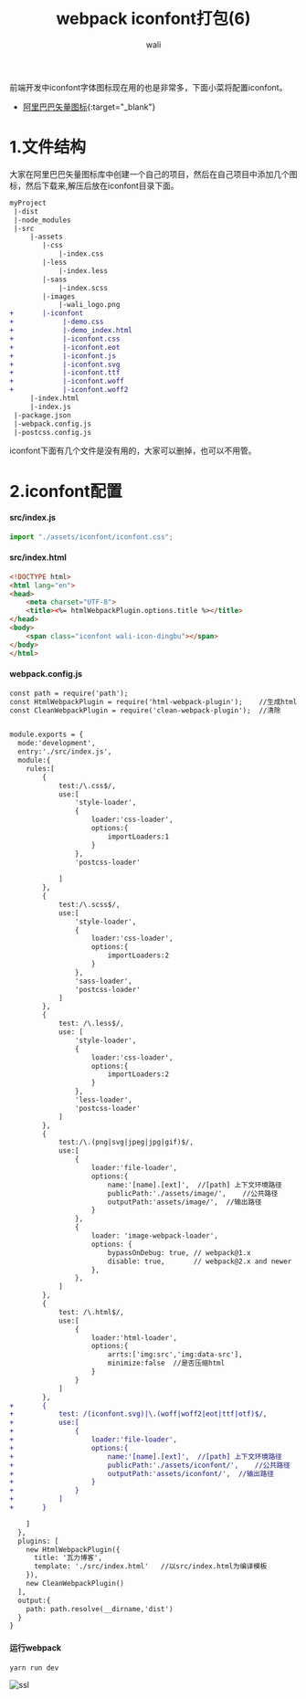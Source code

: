 ﻿---
layout: post
title: webpack iconfont打包(6)
tagline: webpack教程
category: webpack      #分类
author: wali    #作者
tag: webpack     #标签
ghurl: https://github.com/walidream/webpackBase     #github url
ghurl_zip: https://github.com/walidream/webpackBase/archive/master.zip #github zip下载
comments: true
post_nav: ["1.文件结构","2.iconfont配置"]
group_tag: webpack4.x 教程
---

前端开发中iconfont字体图标现在用的也是非常多，下面小菜将配置iconfont。

- [阿里巴巴矢量图标](https://www.iconfont.cn/ "https://www.iconfont.cn/"){:target="_blank"}

# 1.文件结构

大家在阿里巴巴矢量图标库中创建一个自己的项目，然后在自己项目中添加几个图标，然后下载来,解压后放在iconfont目录下面。

```diff
myProject
 |-dist  
 |-node_modules
 |-src
     |-assets
        |-css
            |-index.css
        |-less
            |-index.less     
        |-sass
            |-index.scss
        |-images
            |-wali_logo.png
+       |-iconfont
+            |-demo.css
+            |-demo_index.html
+            |-iconfont.css
+            |-iconfont.eot
+            |-iconfont.js
+            |-iconfont.svg
+            |-iconfont.ttf
+            |-iconfont.woff
+            |-iconfont.woff2            
     |-index.html
     |-index.js
 |-package.json
 |-webpack.config.js
 |-postcss.config.js
```

iconfont下面有几个文件是没有用的，大家可以删掉，也可以不用管。

# 2.iconfont配置

#### src/index.js

```javascript
import "./assets/iconfont/iconfont.css";
```

#### src/index.html

```html
<!DOCTYPE html>
<html lang="en">
<head>
    <meta charset="UTF-8">
    <title><%= htmlWebpackPlugin.options.title %></title>
</head>
<body>
    <span class="iconfont wali-icon-dingbu"></span>
</body>
</html>
```

#### webpack.config.js

```diff
const path = require('path');
const HtmlWebpackPlugin = require('html-webpack-plugin');    //生成html文件
const CleanWebpackPlugin = require('clean-webpack-plugin');  //清除


module.exports = {
  mode:'development',
  entry:'./src/index.js',
  module:{
	rules:[
		{
			test:/\.css$/,
			use:[
				'style-loader',
				{
					loader:'css-loader',
					options:{
						importLoaders:1
					}					
				},
				'postcss-loader'
				
			]
		},
		{
			test:/\.scss$/,
			use:[
				'style-loader',
				{
					loader:'css-loader',
					options:{
						importLoaders:2
					}					
				},
				'sass-loader',
				'postcss-loader'
			]
		},
		{
			test: /\.less$/,
			use: [
				'style-loader',
				{
					loader:'css-loader',
					options:{
						importLoaders:2
					}					
				},
				'less-loader',
				'postcss-loader'
			]
		},
		{
			test:/\.(png|svg|jpeg|jpg|gif)$/,
			use:[		
				{
					loader:'file-loader',
					options:{
						name:'[name].[ext]',  //[path] 上下文环境路径
						publicPath:'./assets/image/',    //公共路径
						outputPath:'assets/image/',  //输出路径							
					}
				},
				{
					loader: 'image-webpack-loader',
					options: {
						bypassOnDebug: true, // webpack@1.x
						disable: true,       // webpack@2.x and newer
					},
				},
			]
		},
		{
			test: /\.html$/,
			use:[
				{
					loader:'html-loader',
					options:{
						arrts:['img:src','img:data-src'],
						minimize:false  //是否压缩html
					}
				}
			]
		},
+		{
+			test: /(iconfont.svg)|\.(woff|woff2|eot|ttf|otf)$/,
+			use:[
+				{
+					loader:'file-loader',
+					options:{
+						name:'[name].[ext]',  //[path] 上下文环境路径
+						publicPath:'./assets/iconfont/',    //公共路径
+						outputPath:'assets/iconfont/',  //输出路径							
+					}
+				}				
+			]
+		}

	]
  },
  plugins: [
    new HtmlWebpackPlugin({
      title: '瓦力博客',
      template: './src/index.html'   //以src/index.html为编译模板
    }),
    new CleanWebpackPlugin()
  ],
  output:{
    path: path.resolve(__dirname,'dist')
  }
}
```

#### 运行webpack

```
yarn run dev
```

![ssl](https://raw.githubusercontent.com/walidream/blogimage/master/waliblogImage/webpack/webpack_12.png)